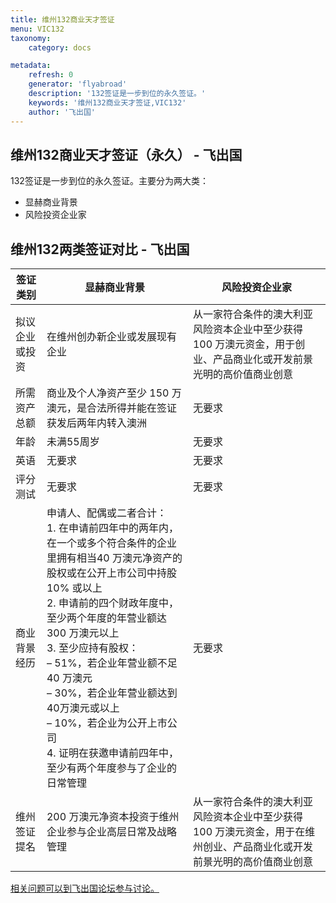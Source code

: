 ```yaml
---
title: 维州132商业天才签证
menu: VIC132
taxonomy:
    category: docs

metadata:
    refresh: 0
    generator: 'flyabroad'
    description: '132签证是一步到位的永久签证。'
    keywords: '维州132商业天才签证,VIC132'
    author: '飞出国'
---
```


## 维州132商业天才签证（永久）  - 飞出国 ##

132签证是一步到位的永久签证。主要分为两大类：

- 显赫商业背景
- 风险投资企业家

## 维州132两类签证对比  - 飞出国 ##

<table class="table table-bordered table-hover table-condensed">
<thead><tr><th title="Field #1">签证类别</th>
<th title="Field #2">显赫商业背景</th>
<th title="Field #3">风险投资企业家</th>
</tr></thead>
<tbody><tr><td>拟议企业或投资</td>
<td>在维州创办新企业或发展现有企业</td>
<td>从一家符合条件的澳大利亚风险资本企业中至少获得 100 万澳元资金，用于创业、产品商业化或开发前景光明的高价值商业创意</td>
</tr>
<tr><td>所需资产总额</td>
<td>商业及个人净资产至少 150 万澳元，是合法所得并能在签证获发后两年内转入澳洲</td>
<td>无要求</td>
</tr>
<tr><td>年龄</td>
<td>未满55周岁</td>
<td>无要求</td>
</tr>
<tr><td>英语</td>
<td>无要求</td>
<td>无要求</td>
</tr>
<tr><td>评分测试</td>
<td>无要求</td>
<td>无要求</td>
</tr>
<tr><td>商业背景经历</td>
<td>申请人、配偶或二者合计：<br/>1.  在申请前四年中的两年内，在一个或多个符合条件的企业里拥有相当40 万澳元净资产的股权或在公开上市公司中持股 10% 或以上<br/>2. 申请前的四个财政年度中，至少两个年度的年营业额达 300 万澳元以上<br/>3.  至少应持有股权：<br/>– 51%，若企业年营业额不足 40 万澳元<br/>– 30%，若企业年营业额达到 40万澳元或以上<br/>– 10%，若企业为公开上市公司<br/>4.  证明在获邀申请前四年中，至少有两个年度参与了企业的日常管理</td>
<td>无要求</td>
</tr>
<tr><td>维州签证提名</td>
<td>200 万澳元净资本投资于维州企业参与企业高层日常及战略管理</td>
<td>从一家符合条件的澳大利亚风险资本企业中至少获得 100 万澳元资金，用于在维州创业、产品商业化或开发前景光明的高价值商业创意</td>
</tr>
</tbody></table>


[相关问题可以到飞出国论坛参与讨论。](http://bbs.fcgvisa.com/t/17827?target=_blank)